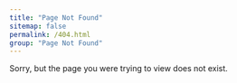 ```yaml
---
title: "Page Not Found"
sitemap: false
permalink: /404.html
group: "Page Not Found"
---
```


Sorry, but the page you were trying to view does not exist.
